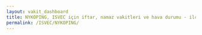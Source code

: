 ```yaml
---
layout: vakit_dashboard
title: NYKOPING, ISVEC için iftar, namaz vakitleri ve hava durumu - ilçe/eyalet seç
permalink: /ISVEC/NYKOPING/
---
```


<script type="text/javascript">
  var GLOBAL_COUNTRY = 'ISVEC';
  var GLOBAL_CITY = 'NYKOPING';
  var GLOBAL_STATE = '';
  var lat = 72;
  var lon = 21;
</script>
